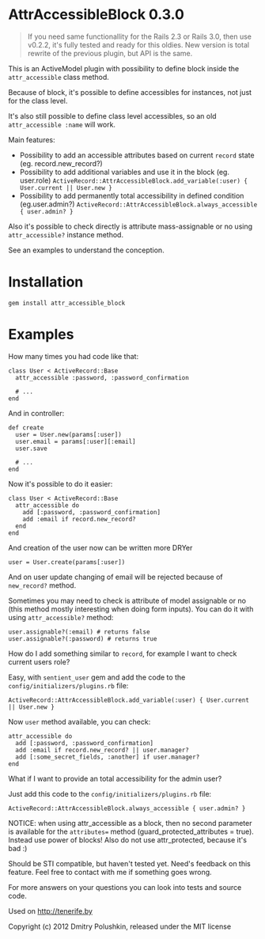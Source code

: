 AttrAccessibleBlock 0.3.0
=========================

> If you need same functionallity for the Rails 2.3 or Rails 3.0, then use v0.2.2, it's fully tested and ready for this oldies. New version is total rewrite of the previous plugin, but API is the same.

This is an ActiveModel plugin with possibility to define block inside the `attr_accessible` class method.

Because of block, it's possible to define accessibles for instances, not just for the class level.

It's also still possible to define class level accessibles, so an old `attr_accessible :name` will work.

Main features:

* Possibility to add an accessible attributes based on current `record` state (eg. record.new_record?)
* Possibility to add additional variables and use it in the block (eg. user.role) `ActiveRecord::AttrAccessibleBlock.add_variable(:user) { User.current || User.new }`
* Possibility to add permanently total accessibility in defined condition (eg.user.admin?) `ActiveRecord::AttrAccessibleBlock.always_accessible { user.admin? }`

Also it's possible to check directly is attribute mass-assignable or no using `attr_accessible?` instance method.

See an examples to understand the conception.

Installation
============

    gem install attr_accessible_block

Examples
========

How many times you had code like that:

    class User < ActiveRecord::Base
      attr_accessible :password, :password_confirmation

      # ...
    end

And in controller:

    def create
      user = User.new(params[:user])
      user.email = params[:user][:email]
      user.save

      # ...
    end

Now it's possible to do it easier:

    class User < ActiveRecord::Base
      attr_accessible do
        add [:password, :password_confirmation]
        add :email if record.new_record?
      end
    end

And creation of the user now can be written more DRYer

    user = User.create(params[:user])

And on user update changing of email will be rejected because of `new_record?` method.

Sometimes you may need to check is attribute of model assignable or no (this method mostly interesting when doing form inputs). You can do it with using `attr_accessible?` method:

    user.assignable?(:email) # returns false
    user.assignable?(:password) # returns true

How do I add something similar to `record`, for example I want to check current users role?

Easy, with `sentient_user` gem and add the code to the `config/initializers/plugins.rb` file:

    ActiveRecord::AttrAccessibleBlock.add_variable(:user) { User.current || User.new }

Now `user` method available, you can check:

    attr_accessible do
      add [:password, :password_confirmation]
      add :email if record.new_record? || user.manager?
      add [:some_secret_fields, :another] if user.manager?
    end

What if I want to provide an total accessibility for the admin user?

Just add this code to the `config/initializers/plugins.rb` file:

    ActiveRecord::AttrAccessibleBlock.always_accessible { user.admin? }

NOTICE: when using attr_accessible as a block, then no second parameter is available for the `attributes=` method (guard_protected_attributes = true). Instead use power of blocks! Also do not use attr_protected, because it's bad :)

Should be STI compatible, but haven't tested yet. Need's feedback on this feature. Feel free to contact with me if something goes wrong.

For more answers on your questions you can look into tests and source code.

Used on http://tenerife.by

Copyright (c) 2012 Dmitry Polushkin, released under the MIT license
